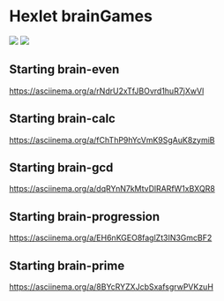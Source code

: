 # Hexlet brainGames

<a href="https://codeclimate.com/github/AleksandrSerov/frontend-project-lvl1/maintainability"><img src="https://api.codeclimate.com/v1/badges/8be57b9cd6a5bf0ed3c8/maintainability" /></a>
<a href="https://travis-ci.com/AleksandrSerov/frontend-project-lvl1">
<img src="https://travis-ci.com/AleksandrSerov/frontend-project-lvl1.svg?branch=master" /></a>

## Starting brain-even

https://asciinema.org/a/rNdrU2xTfJBOvrd1huR7jXwVl

## Starting brain-calc

https://asciinema.org/a/fChThP9hYcVmK9SgAuK8zymiB

## Starting brain-gcd

https://asciinema.org/a/dqRYnN7kMtvDlRARfW1xBXQR8

## Starting brain-progression

https://asciinema.org/a/EH6nKGEO8faglZt3IN3GmcBF2

## Starting brain-prime

https://asciinema.org/a/8BYcRYZXJcbSxafsgrwPVKzuH
